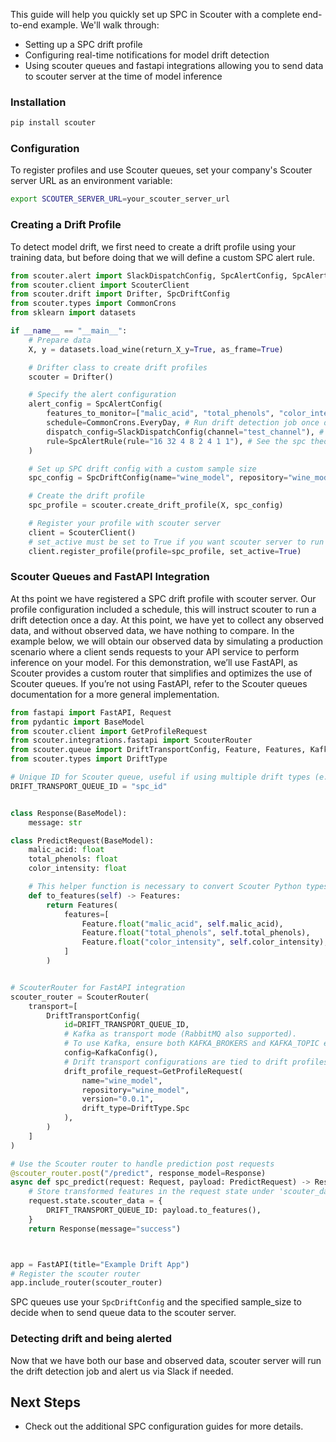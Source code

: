 This guide will help you quickly set up SPC in Scouter with a complete end-to-end example. We'll walk through:

- Setting up a SPC drift profile
- Configuring real-time notifications for model drift detection
- Using scouter queues and fastapi integrations allowing you to send data to scouter server at the time of model inference

### Installation

```bash
pip install scouter
```

### **Configuration**
To register profiles and use Scouter queues, set your company's Scouter server URL as an environment variable:

```bash
export SCOUTER_SERVER_URL=your_scouter_server_url
```

### Creating a Drift Profile
To detect model drift, we first need to create a drift profile using your training data, but before doing that we will define a custom SPC alert rule.




```python hl_lines="6 15"
from scouter.alert import SlackDispatchConfig, SpcAlertConfig, SpcAlertRule
from scouter.client import ScouterClient
from scouter.drift import Drifter, SpcDriftConfig
from scouter.types import CommonCrons
from sklearn import datasets

if __name__ == "__main__":
    # Prepare data
    X, y = datasets.load_wine(return_X_y=True, as_frame=True)

    # Drifter class to create drift profiles
    scouter = Drifter()

    # Specify the alert configuration
    alert_config = SpcAlertConfig(
        features_to_monitor=["malic_acid", "total_phenols", "color_intensity"], # Defaults to all features if left empty
        schedule=CommonCrons.EveryDay, # Run drift detection job once daily
        dispatch_config=SlackDispatchConfig(channel="test_channel"), # Notify my team Slack channel if drift is detected
        rule=SpcAlertRule(rule="16 32 4 8 2 4 1 1"), # See the spc theory doc for additional info
    )

    # Set up SPC drift config with a custom sample size
    spc_config = SpcDriftConfig(name="wine_model", repository="wine_model", version="0.0.1", alert_config=alert_config, sample_size=1000)

    # Create the drift profile
    spc_profile = scouter.create_drift_profile(X, spc_config)

    # Register your profile with scouter server
    client = ScouterClient()
    # set_active must be set to True if you want scouter server to run the drift detection job
    client.register_profile(profile=spc_profile, set_active=True)
```


### Scouter Queues and FastAPI Integration

At ths point we have registered a SPC drift profile with scouter server. Our profile configuration included a schedule, this will instruct scouter to run a drift detection once a day.
At this point, we have yet to collect any observed data, and without observed data, we have nothing to compare. In the example below, we will obtain our observed data
by simulating a production scenario where a client sends requests to your API service to perform inference on your model. For this demonstration, we’ll use FastAPI, as
Scouter provides a custom router that simplifies and optimizes the use of Scouter queues. If you’re not using FastAPI, refer to the Scouter queues documentation for a more general implementation.

```python
from fastapi import FastAPI, Request
from pydantic import BaseModel
from scouter.client import GetProfileRequest
from scouter.integrations.fastapi import ScouterRouter
from scouter.queue import DriftTransportConfig, Feature, Features, KafkaConfig
from scouter.types import DriftType

# Unique ID for Scouter queue, useful if using multiple drift types (e.g., SPC and PSI)
DRIFT_TRANSPORT_QUEUE_ID = "spc_id"


class Response(BaseModel):
    message: str

class PredictRequest(BaseModel):
    malic_acid: float
    total_phenols: float
    color_intensity: float

    # This helper function is necessary to convert Scouter Python types into the appropriate Rust types
    def to_features(self) -> Features:
        return Features(
            features=[
                Feature.float("malic_acid", self.malic_acid),
                Feature.float("total_phenols", self.total_phenols),
                Feature.float("color_intensity", self.color_intensity),
            ]
        )


# ScouterRouter for FastAPI integration 
scouter_router = ScouterRouter(
    transport=[
        DriftTransportConfig(
            id=DRIFT_TRANSPORT_QUEUE_ID,
            # Kafka as transport mode (RabbitMQ also supported).
            # To use Kafka, ensure both KAFKA_BROKERS and KAFKA_TOPIC environment variables are set
            config=KafkaConfig(),
            # Drift transport configurations are tied to drift profiles
            drift_profile_request=GetProfileRequest(
                name="wine_model",
                repository="wine_model",
                version="0.0.1",
                drift_type=DriftType.Spc
            ),
        )
    ]
)

# Use the Scouter router to handle prediction post requests
@scouter_router.post("/predict", response_model=Response)
async def spc_predict(request: Request, payload: PredictRequest) -> Response:
    # Store transformed features in the request state under 'scouter_data' for the specified queue ID
    request.state.scouter_data = {
        DRIFT_TRANSPORT_QUEUE_ID: payload.to_features(),
    }
    return Response(message="success")



app = FastAPI(title="Example Drift App")
# Register the scouter router
app.include_router(scouter_router)
```
SPC queues use your `SpcDriftConfig` and the specified sample_size to decide when to send queue data to the scouter server.

### Detecting drift and being alerted
Now that we have both our base and observed data, scouter server will run the drift detection job and alert us via Slack if needed.

## Next Steps

- Check out the additional SPC configuration guides for more details.
